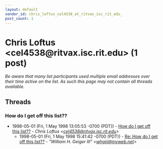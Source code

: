 ```yaml
---
layout: default
sender_id: chris_loftus_cel4538_at_ritvax_isc_rit_edu_
post_count: 1
---
```


# Chris Loftus <cel4538<span>@</span>ritvax.isc.rit.edu> (1 post)

_Be aware that many list participants used multiple email addresses over their time active on the list. As such this page may not contain all threads available._

## Threads

### How do I get off this list??
+ 1998-05-01 (Fri, 1 May 1998 13:05:53 -0700 (PDT)) - [How do I get off this list??](/archive/1998/05/da03a2c5c8b2f319ea170bf64ad1f66e9288b6704006bbae7a4844eaa7137432) - _Chris Loftus \<cel4538@ritvax.isc.rit.edu\>_
  + 1998-05-01 (Fri, 1 May 1998 15:41:42 -0700 (PDT)) - [Re: How do I get off this list??](/archive/1998/05/12bc682490f4363388807e9a8fee659b2e1e46ee13f505e76cf39e685cb8c920) - _"William H. Geiger III" \<whgiii@invweb.net\>_


